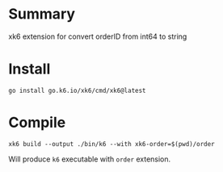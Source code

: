 # Summary
xk6 extension for convert orderID from int64 to string

# Install

```
go install go.k6.io/xk6/cmd/xk6@latest
```

# Compile

```
xk6 build --output ./bin/k6 --with xk6-order=$(pwd)/order
```

Will produce `k6` executable with `order` extension.
